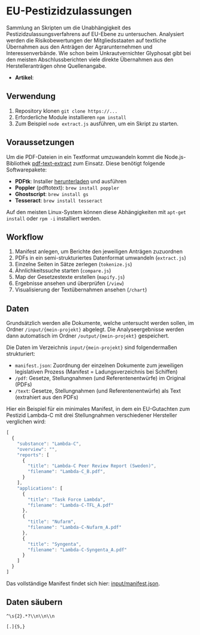 # EU-Pestizidzulassungen

Sammlung an Skripten um die Unabhängigkeit des Pestizidzulassungsverfahrens auf EU-Ebene zu untersuchen. Analysiert werden die Risikobewertungen der Mitgliedsstaaten auf textliche Übernahmen aus den Anträgen der Agrarunternehmen und Interessenverbände. Wie schon beim Unkrautvernichter Glyphosat gibt bei den meisten Abschlussberichten viele direkte Übernahmen aus den Herstelleranträgen ohne Quellenangabe.

- **Artikel**:

## Verwendung

1. Repository klonen `git clone https://...`
2. Erforderliche Module installieren `npm install`
3. Zum Beispiel `node extract.js` ausführen, um ein Skript zu starten.

## Voraussetzungen

Um die PDF-Dateien in ein Textformat umzuwandeln kommt die Node.js-Bibliothek [pdf-text-extract](https://github.com/nisaacson/pdf-text-extract) zum Einsatz. Diese benötigt folgende Softwarepakete:

- **PDFtk**: Installer [herunterladen](http://www.pdflabs.com/docs/install-pdftk/) und ausführen
- **Poppler** (pdftotext): `brew install poppler`
- **Ghostscript**: `brew install gs`
- **Tesseract**: `brew install tesseract`

Auf den meisten Linux-System können diese Abhängigkeiten mit `apt-get install` oder `rpm -i` installiert werden.

## Workflow

1. Manifest anlegen, um Berichte den jeweiligen Anträgen zuzuordnen
2. PDFs in ein semi-strukturiertes Datenformat umwandeln (`extract.js`)
3. Einzelne Seiten in Sätze zerlegen (`tokenize.js`)
4. Ähnlichkeitssuche starten (`compare.js`)
5. Map der Gesetzestexte erstellen (`mapify.js`)
6. Ergebnisse ansehen und überprüfen (`/view`)
7. Visualisierung der Textübernahmen ansehen (`/chart`)

## Daten

Grundsätzlich werden alle Dokumente, welche untersucht werden sollen, im Ordner `/input/{mein-projekt}` abgelegt. Die Analyseergebnisse werden dann automatisch im Ordner `/output/{mein-projekt}` gespeichert.

Die Daten im Verzeichnis `input/{mein-projekt}` sind folgendermaßen strukturiert:

- `manifest.json`: Zuordnung der einzelnen Dokumente zum jeweiligen legislativen Prozess (Manifest = Ladungsverzeichnis bei Schiffen)
- `/pdf`: Gesetze, Stellungnahmen (und Referentenentwürfe) im Original (PDFs)
- `/text`: Gesetze, Stellungnahmen (und Referentenentwürfe) als Text (extrahiert aus den PDFs)

Hier ein Beispiel für ein minimales Manifest, in dem ein EU-Gutachten zum Pestizid Lambda-C mit drei Stellungnahmen verschiedener Hersteller verglichen wird:

```javascript
[
  {
    "substance": "Lambda-C",
    "overview": "",
    "reports": [
      {
        "title": "Lambda-C Peer Review Report (Sweden)",
        "filename": "Lambda-C_B.pdf",
      }
    ],
    "applications": [
      {
        "title": "Task Force Lambda",
        "filename": "Lambda-C-TFL_A.pdf"
      },
      {
        "title": "Nufarm",
        "filename": "Lambda-C-Nufarm_A.pdf"
      },
      {
        "title": "Syngenta",
        "filename": "Lambda-C-Syngenta_A.pdf"
      }
    ]
  }
]
```

Das vollständige Manifest findet sich hier: [input/manifest.json](input/manifest.json).


## Daten säubern

```regex
^\s{2}.*?\\n\\n\\n
```

```regex
[.]{5,}
```


